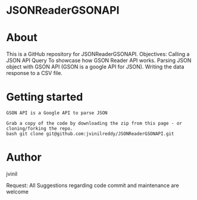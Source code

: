JSONReaderGSONAPI
=================

# About
  This is a GitHub repository for JSONReaderGSONAPI.
  Objectives:
    Calling a JSON API Query
    To showcase how GSON Reader API works.
    Parsing JSON object with GSON API (GSON is a google API for JSON).
    Writing the data response to a CSV file.

# Getting started

    GSON API is a Google API to parse JSON
    
    Grab a copy of the code by downloading the zip from this page - or cloning/forking the repo. 
    bash git clone git@github.com:jvinilreddy/JSONReaderGSONAPI.git

# Author
  jvinil

Request: All Suggestions regarding code commit and maintenance are welcome
